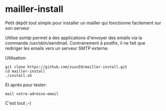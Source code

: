 # mailler-install
Petit dépôt tout simple pour installer un mailler qui fonctionne facilement sur son serveur

Utilise *ssmtp* permet à des applications d'envoyer des emails via la commande /usr/sbin/sendmail. Contrairement à postfix, il ne fait que rediriger les emails vers un serveur SMTP externe.<br>

Utilisation:

```
git clone https://github.com/zuzu59/mailler-install.git
cd mailler-install
./install.sh
```

Et après pour tester:

```
mail votre-adresse-email
```

C'est tout ;-)
